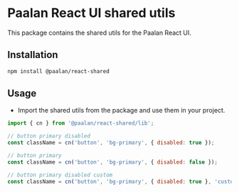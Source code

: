# Paalan React UI shared utils

This package contains the shared utils for the Paalan React UI.

## Installation

```bash
npm install @paalan/react-shared
```

## Usage

- Import the shared utils from the package and use them in your project.

```jsx
import { cn } from '@paalan/react-shared/lib';

// button primary disabled
const className = cn('button', 'bg-primary', { disabled: true });

// button primary
const className = cn('button', 'bg-primary', { disabled: false });

// button primary disabled custom
const className = cn('button', 'bg-primary', { disabled: true }, 'custom');
```
